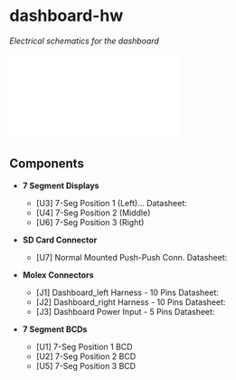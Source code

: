 # dashboard-hw
*Electrical schematics for the dashboard*

![Dashboard Schematics](/Dashboard/Dashboard.pdf)


## Components

 * __7 Segment Displays__
	* [U3] 7-Seg Position 1 (Left)...
	Datasheet: 
	* [U4] 7-Seg Position 2 (Middle)
	* [U6] 7-Seg Position 3 (Right)

 * __SD Card Connector__
	* [U7] Normal Mounted Push-Push Conn.
	Datasheet: 
 
 * __Molex Connectors__
	* [J1] Dashboard_left Harness - 10 Pins
	Datasheet: 
	* [J2] Dashboard_right Harness - 10 Pins
	Datasheet: 
	* [J3] Dashboard Power Input - 5 Pins
	Datasheet: 
 * __7 Segment BCDs__
	* [U1] 7-Seg Position 1 BCD 
	* [U2] 7-Seg Position 2 BCD 
	* [U5] 7-Seg Position 3 BCD 

